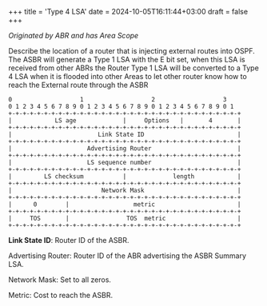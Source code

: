 +++
title = 'Type 4 LSA'
date = 2024-10-05T16:11:44+03:00
draft = false
+++

<p><em>Originated by ABR and has Area Scope</em></p>
</blockquote>



<p>Describe the location of a router that is injecting external routes into OSPF. The ASBR will generate a Type 1 LSA with the E bit set, when this LSA is received from other ABRs the Router Type 1 LSA will be converted to a Type 4 LSA when it is flooded into other Areas to let other router know how to reach the External route through the ASBR</p>



<pre class="wp-block-code"><code>0                   1                   2                   3
0 1 2 3 4 5 6 7 8 9 0 1 2 3 4 5 6 7 8 9 0 1 2 3 4 5 6 7 8 9 0 1
+-+-+-+-+-+-+-+-+-+-+-+-+-+-+-+-+-+-+-+-+-+-+-+-+-+-+-+-+-+-+-+-+
|            LS age             |     Options   |       4       |
+-+-+-+-+-+-+-+-+-+-+-+-+-+-+-+-+-+-+-+-+-+-+-+-+-+-+-+-+-+-+-+-+
|                        Link State ID                          |
+-+-+-+-+-+-+-+-+-+-+-+-+-+-+-+-+-+-+-+-+-+-+-+-+-+-+-+-+-+-+-+-+
|                     Advertising Router                        |
+-+-+-+-+-+-+-+-+-+-+-+-+-+-+-+-+-+-+-+-+-+-+-+-+-+-+-+-+-+-+-+-+
|                     LS sequence number                        |
+-+-+-+-+-+-+-+-+-+-+-+-+-+-+-+-+-+-+-+-+-+-+-+-+-+-+-+-+-+-+-+-+
|         LS checksum           |             length            |
+-+-+-+-+-+-+-+-+-+-+-+-+-+-+-+-+-+-+-+-+-+-+-+-+-+-+-+-+-+-+-+-+
|                         Network Mask                          |
+-+-+-+-+-+-+-+-+-+-+-+-+-+-+-+-+-+-+-+-+-+-+-+-+-+-+-+-+-+-+-+-+
|      0        |                  metric                       |
+-+-+-+-+-+-+-+-+-+-+-+-+-+-+-+-+-+-+-+-+-+-+-+-+-+-+-+-+-+-+-+-+
|     TOS       |                TOS  metric                    |
+-+-+-+-+-+-+-+-+-+-+-+-+-+-+-+-+-+-+-+-+-+-+-+-+-+-+-+-+-+-+-+-+</code></pre>



<p id="bbd3"><strong>Link State ID</strong>: Router ID of the ASBR.</p>
<p id="2293">Advertising Router: Router ID of the ABR advertising the ASBR Summary LSA.</p>
<p id="9b8d">Network Mask: Set to all zeros.</p>
<p id="a452">Metric: Cost to reach the ASBR.</p>

